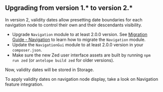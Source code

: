 

## Upgrading from version 1.* to version 2.*

In version 2, validity dates allow presetting date boundaries for each navigation node to control their own and their descendants visibility.

* Upgrade `Navigation` module to at least 2.0.0 version. See [Migration Guide - Navigation](/docs/scos/dev/module-migration-guides/migration-guide-navigation.html) to learn how to migrate the `Navigation` module.
* Update the `NavigationGui` module to at least 2.0.0 version in your `composer.json`.
* Make sure the new Zed user interface assets are built by running `npm run zed` (or `antelope build zed` for older versions).

Now, validity dates will be stored in Storage.

To apply validity dates on navigation node display, take a look on Navigation feature integration.
